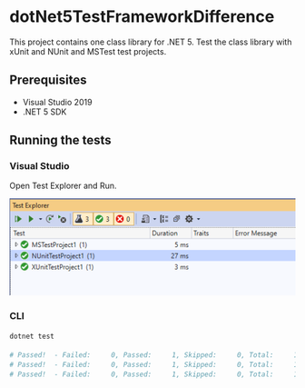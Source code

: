 # dotNet5TestFrameworkDifference

This project contains one class library for .NET 5. Test the class library with xUnit and NUnit and MSTest test projects.

## Prerequisites

- Visual Studio 2019
- .NET 5 SDK

## Running the tests

### Visual Studio

Open Test Explorer and Run.

![testexplorer](./docs/testexplorer.png)

### CLI

```bash
dotnet test

# Passed!  - Failed:     0, Passed:     1, Skipped:     0, Total:     1, Duration: 10 ms - MSTestProject1.dll (net5.0)
# Passed!  - Failed:     0, Passed:     1, Skipped:     0, Total:     1, Duration: 11 ms - NUnitTestProject1.dll (net5.0)
# Passed!  - Failed:     0, Passed:     1, Skipped:     0, Total:     1, Duration: 4 ms - XUnitTestProject1.dll (net5.0)
```

